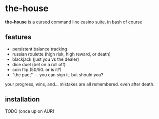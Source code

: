 # the-house 

**the-house** is a cursed command line casino suite, in bash of course

## features

- persistent balance tracking
- russian roulette (high risk, high reward, or death)
- blackjack (just you vs the dealer)
- dice duel (bet on a roll off)
- coin flip (50/50. or is it?)
- "the pact" — you can sign it. but should you?

your progress, wins, and... mistakes are all remembered. even after death.

## installation
TODO (once up on AUR) 

